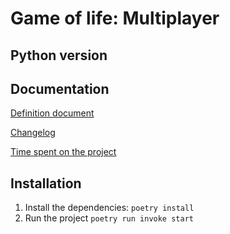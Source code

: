 # Game of life: Multiplayer



## Python version 


## Documentation
[Definition document](./documentation/definition.md) 


[Changelog](./documentation/changelog.md)


[Time spent on the project](./hours-spent/changelog.md)


## Installation

1. Install the dependencies:
`poetry install`
2. Run the project
`poetry run invoke start`
